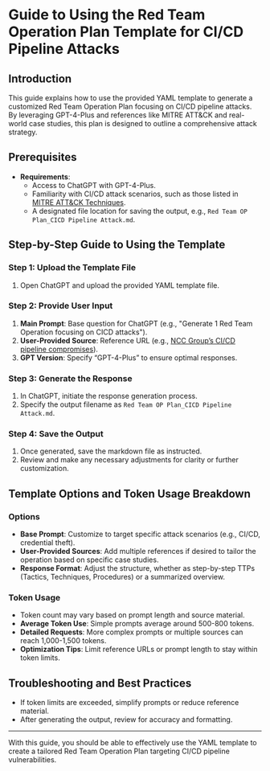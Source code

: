 
# Guide to Using the Red Team Operation Plan Template for CI/CD Pipeline Attacks

## Introduction
This guide explains how to use the provided YAML template to generate a customized Red Team Operation Plan focusing on CI/CD pipeline attacks. By leveraging GPT-4-Plus and references like MITRE ATT&CK and real-world case studies, this plan is designed to outline a comprehensive attack strategy.

## Prerequisites
- **Requirements**:
  - Access to ChatGPT with GPT-4-Plus.
  - Familiarity with CI/CD attack scenarios, such as those listed in [MITRE ATT&CK Techniques](https://attack.mitre.org/techniques/enterprise/).
  - A designated file location for saving the output, e.g., `Red Team OP Plan_CICD Pipeline Attack.md`.

## Step-by-Step Guide to Using the Template
### Step 1: Upload the Template File
1. Open ChatGPT and upload the provided YAML template file.
  
### Step 2: Provide User Input
1. **Main Prompt**: Base question for ChatGPT (e.g., "Generate 1 Red Team Operation focusing on CICD attacks").
2. **User-Provided Source**: Reference URL (e.g., [NCC Group’s CI/CD pipeline compromises](https://www.nccgroup.com/us/research-blog/10-real-world-stories-of-how-we-ve-compromised-cicd-pipelines/)).
3. **GPT Version**: Specify “GPT-4-Plus” to ensure optimal responses.

### Step 3: Generate the Response
1. In ChatGPT, initiate the response generation process.
2. Specify the output filename as `Red Team OP Plan_CICD Pipeline Attack.md`.

### Step 4: Save the Output
1. Once generated, save the markdown file as instructed.
2. Review and make any necessary adjustments for clarity or further customization.

## Template Options and Token Usage Breakdown
### Options
- **Base Prompt**: Customize to target specific attack scenarios (e.g., CI/CD, credential theft).
- **User-Provided Sources**: Add multiple references if desired to tailor the operation based on specific case studies.
- **Response Format**: Adjust the structure, whether as step-by-step TTPs (Tactics, Techniques, Procedures) or a summarized overview.

### Token Usage
- Token count may vary based on prompt length and source material.
- **Average Token Use**: Simple prompts average around 500-800 tokens.
- **Detailed Requests**: More complex prompts or multiple sources can reach 1,000-1,500 tokens.
- **Optimization Tips**: Limit reference URLs or prompt length to stay within token limits.

## Troubleshooting and Best Practices
- If token limits are exceeded, simplify prompts or reduce reference material.
- After generating the output, review for accuracy and formatting.

---

With this guide, you should be able to effectively use the YAML template to create a tailored Red Team Operation Plan targeting CI/CD pipeline vulnerabilities.
